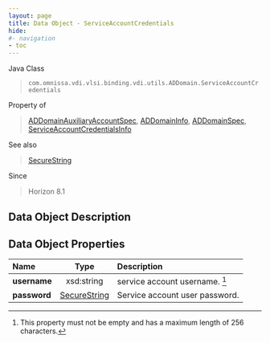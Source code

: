 ```yaml
---
layout: page
title: Data Object - ServiceAccountCredentials
hide:
#- navigation
- toc
---
```






Java Class
> `com.omnissa.vdi.vlsi.binding.vdi.utils.ADDomain.ServiceAccountCredentials`

Property of
> [ADDomainAuxiliaryAccountSpec](vdi.utils.ADDomain.ADDomainAuxiliaryAccountSpec.md#field_detail), [ADDomainInfo](vdi.utils.ADDomain.ADDomainInfo.md#field_detail), [ADDomainSpec](vdi.utils.ADDomain.ADDomainSpec.md#field_detail), [ServiceAccountCredentialsInfo](vdi.utils.ADDomain.ServiceAccountCredentialsInfo.md#field_detail)

See also
> [SecureString](vdi.util.SecureString.md)

Since
> Horizon 8.1


## Data Object Description

## Data Object Properties

 Name | Type | Description
:---|:---:|:---
**username**|  xsd:string|  service account username. [^152]
**password**| [SecureString](vdi.util.SecureString.md)|  Service account user password.
 


 


[^152]: This property must not be empty and has a maximum length of 256 characters.